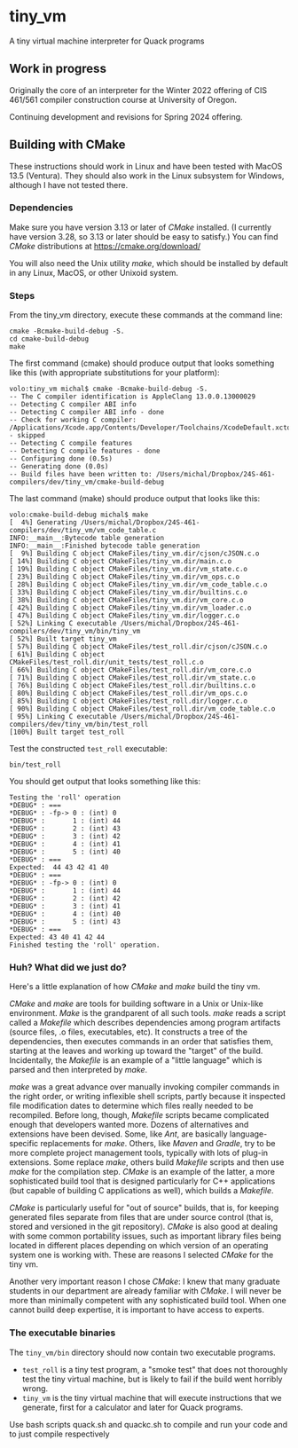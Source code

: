# tiny_vm
A tiny virtual machine interpreter for Quack programs

## Work in progress

Originally the core of an interpreter for the Winter 2022
offering of CIS 461/561 compiler construction course at University of Oregon. 

Continuing development and revisions for Spring 2024 offering. 

## Building with CMake

These instructions should work in Linux and have been tested with
MacOS 13.5 (Ventura).  They should also work in the Linux subsystem
for Windows, although I have not tested there. 

### Dependencies

Make sure you have version 3.13 or later of _CMake_ installed.  (I
currently have version 3.28, so 3.13 or later should be easy to
satisfy.)    You can find _CMake_ distributions at
https://cmake.org/download/

You will also need the Unix utility _make_, which should be installed
by default in any Linux, MacOS, or other Unixoid system. 

### Steps

From the tiny_vm directory, execute these commands at the command line: 

```cli
cmake -Bcmake-build-debug -S.
cd cmake-build-debug
make
```

The first command (cmake) should produce output that looks something like this (with appropriate substitutions for your platform): 

```
volo:tiny_vm michal$ cmake -Bcmake-build-debug -S.
-- The C compiler identification is AppleClang 13.0.0.13000029
-- Detecting C compiler ABI info
-- Detecting C compiler ABI info - done
-- Check for working C compiler: /Applications/Xcode.app/Contents/Developer/Toolchains/XcodeDefault.xctoolchain/usr/bin/cc - skipped
-- Detecting C compile features
-- Detecting C compile features - done
-- Configuring done (0.5s)
-- Generating done (0.0s)
-- Build files have been written to: /Users/michal/Dropbox/24S-461-compilers/dev/tiny_vm/cmake-build-debug
```

The last command (make) should produce output that looks like this: 

```
volo:cmake-build-debug michal$ make
[  4%] Generating /Users/michal/Dropbox/24S-461-compilers/dev/tiny_vm/vm_code_table.c
INFO:__main__:Bytecode table generation
INFO:__main__:Finished bytecode table generation
[  9%] Building C object CMakeFiles/tiny_vm.dir/cjson/cJSON.c.o
[ 14%] Building C object CMakeFiles/tiny_vm.dir/main.c.o
[ 19%] Building C object CMakeFiles/tiny_vm.dir/vm_state.c.o
[ 23%] Building C object CMakeFiles/tiny_vm.dir/vm_ops.c.o
[ 28%] Building C object CMakeFiles/tiny_vm.dir/vm_code_table.c.o
[ 33%] Building C object CMakeFiles/tiny_vm.dir/builtins.c.o
[ 38%] Building C object CMakeFiles/tiny_vm.dir/vm_core.c.o
[ 42%] Building C object CMakeFiles/tiny_vm.dir/vm_loader.c.o
[ 47%] Building C object CMakeFiles/tiny_vm.dir/logger.c.o
[ 52%] Linking C executable /Users/michal/Dropbox/24S-461-compilers/dev/tiny_vm/bin/tiny_vm
[ 52%] Built target tiny_vm
[ 57%] Building C object CMakeFiles/test_roll.dir/cjson/cJSON.c.o
[ 61%] Building C object CMakeFiles/test_roll.dir/unit_tests/test_roll.c.o
[ 66%] Building C object CMakeFiles/test_roll.dir/vm_core.c.o
[ 71%] Building C object CMakeFiles/test_roll.dir/vm_state.c.o
[ 76%] Building C object CMakeFiles/test_roll.dir/builtins.c.o
[ 80%] Building C object CMakeFiles/test_roll.dir/vm_ops.c.o
[ 85%] Building C object CMakeFiles/test_roll.dir/logger.c.o
[ 90%] Building C object CMakeFiles/test_roll.dir/vm_code_table.c.o
[ 95%] Linking C executable /Users/michal/Dropbox/24S-461-compilers/dev/tiny_vm/bin/test_roll
[100%] Built target test_roll

```


Test the constructed  `test_roll` executable: 

```cli
bin/test_roll
```

You should get output that looks something like this: 

```
Testing the 'roll' operation
*DEBUG* : ===
*DEBUG* : -fp-> 0 : (int) 0
*DEBUG* :       1 : (int) 44
*DEBUG* :       2 : (int) 43
*DEBUG* :       3 : (int) 42
*DEBUG* :       4 : (int) 41
*DEBUG* :       5 : (int) 40
*DEBUG* : ===
Expected:  44 43 42 41 40
*DEBUG* : ===
*DEBUG* : -fp-> 0 : (int) 0
*DEBUG* :       1 : (int) 44
*DEBUG* :       2 : (int) 42
*DEBUG* :       3 : (int) 41
*DEBUG* :       4 : (int) 40
*DEBUG* :       5 : (int) 43
*DEBUG* : ===
Expected: 43 40 41 42 44
Finished testing the 'roll' operation.
```

###  Huh? What did we just do? 

Here's a little explanation of how _CMake_ and _make_ build the tiny vm. 

_CMake_ and _make_ are tools for building software in a Unix
or Unix-like environment.
_Make_ is the grandparent of all such tools.  _make_ reads a script
called a _Makefile_ which describes dependencies among program
artifacts  (source files, .o files, executables, etc).  It constructs
a tree of the dependencies, then executes commands in an order that
satisfies them, starting at the leaves and working up toward the
"target" of the build.    Incidentally, the _Makefile_ is an example
of a "little language" which is parsed and then interpreted by
_make_. 

_make_ was a great advance over manually invoking compiler commands
in the right order, or writing inflexible shell scripts, partly
because it inspected file modification dates to determine which
files really needed to be recompiled.  Before long,
though, _Makefile_ scripts became complicated enough that developers
wanted more. Dozens
of alternatives and extensions have been devised.  Some, like _Ant_, are
basically language-specific replacements for _make_.   Others, like
_Maven_ and _Gradle_, try to be more complete project management
tools, typically with lots of plug-in extensions.   Some replace
_make_, others build _Makefile_ scripts and then use _make_ for
the compilation step.  _CMake_ is an example of the latter, a more
sophisticated build tool that is designed particularly for C++
applications (but capable of building C applications as well),
which builds a _Makefile_.

_CMake_ is particularly useful for "out of source" builds, that is,
for keeping generated files separate from files that are under source
control (that is, stored and versioned in the git repository).
_CMake_ is also good at dealing with some common portability issues,
such as important library files being located in different places
depending on which version of an operating system one is working
with.  These are reasons I selected _CMake_ for the tiny vm. 

Another very important reason I chose _CMake_:
I knew that many graduate
students in our department are already familiar with _CMake_.  I will
never be more than minimally competent with any sophisticated build
tool.  When one cannot build deep expertise, it is important to have
access to experts.

### The executable binaries

The `tiny_vm/bin` directory should now contain two executable programs. 

- `test_roll` is a tiny test program, a "smoke test" that does not thoroughly test the tiny virtual machine, but is likely to fail if the build went horribly wrong. 
- `tiny_vm` is the tiny virtual machine that will execute instructions that we generate, first for a calculator and later for Quack programs. 


Use bash scripts quack.sh and quackc.sh to compile and run your code and to just compile respectively



